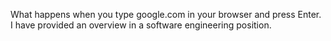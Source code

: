 What happens when you type google.com in your browser and press Enter.
I have provided an overview  in a software engineering position.
